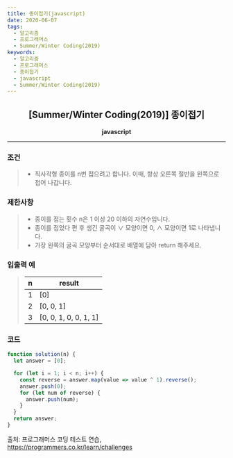 ```yaml
---
title: 종이접기(javascript)
date: 2020-06-07
tags:
  - 알고리즘
  - 프로그래머스
  - Summer/Winter Coding(2019)
keywords:
  - 알고리즘
  - 프로그래머스
  - 종이접기
  - javascript
  - Summer/Winter Coding(2019)
---
```


## <center>[Summer/Winter Coding(2019)] 종이접기</center>

**<center>javascript</center>**

---

### 조건

> - 직사각형 종이를 n번 접으려고 합니다. 이때, 항상 오른쪽 절반을 왼쪽으로 접어 나갑니다.

### 제한사항

> - 종이를 접는 횟수 n은 1 이상 20 이하의 자연수입니다.
> - 종이를 접었다 편 후 생긴 굴곡이 ∨ 모양이면 0, ∧ 모양이면 1로 나타냅니다.
> - 가장 왼쪽의 굴곡 모양부터 순서대로 배열에 담아 return 해주세요.

### 입출력 예

> | n   | result                |
> | --- | --------------------- |
> | 1   | [0]                   |
> | 2   | [0, 0, 1]             |
> | 3   | [0, 0, 1, 0, 0, 1, 1] |

### 코드

```javascript
function solution(n) {
  let answer = [0];

  for (let i = 1; i < n; i++) {
    const reverse = answer.map(value => value ^ 1).reverse();
    answer.push(0);
    for (let num of reverse) {
      answer.push(num);
    }
  }
  return answer;
}
```

출처: 프로그래머스 코딩 테스트 연습, https://programmers.co.kr/learn/challenges
